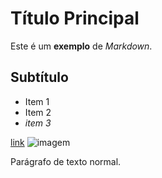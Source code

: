 # Título Principal

Este é um **exemplo** de *_Markdown_*.

## Subtítulo

- Item 1
- Item 2
- *item 3*

[link]("http://www.uc.pt")
![imagem](joao.png)

Parágrafo de texto normal.

